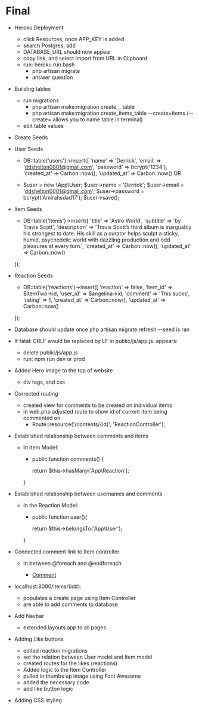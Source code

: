 # Final

- Heroku Deployment
  + click Resources, once APP_KEY is added
  + search Postgres, add
  + DATABASE_URL should now appear
  + copy link, and select Import from URL in Clipboard
  + run: heroku run bash
    - php artisan migrate
    - answer question

- Building tables
  + run migrations
    - php artisan make:migration create_<name>_ table
    - php artisan make:migration create_items_table --create=items (--create= allows you to name table in terminal)
  + edit table values

- Create Seeds

- User Seeds
  + DB::table('users')->insert([
    'name' => 'Derrick',
    'email' => 'ddshelton0001@gmail.com',
    'password' => bcrypt('1234'),
    'created_at' => Carbon::now(),
    'updated_at' => Carbon::now()      OR

  + $user = new \App\User;
    $user->name = 'Derrick';
    $user->email = 'ddshelton0001@gmail.com';
    $user->password = bcrypt('Amirahsdad17');
    $user->save();

- Item Seeds
  + DB::table('items')->insert([
    'title' => 'Astro World',
    'subtitle' => 'by Travis Scott',
    'description' => 'Travis Scott’s third album is inarguably his strongest to date. His skill as a curator helps sculpt a sticky, humid, psychedelic world with dazzling production and odd pleasures at every turn.',
    'created_at' => Carbon::now(),
    'updated_at' => Carbon::now()

  ]);

- Reaction Seeds
  + DB::table('reactions')->insert([
    'reaction' => false,
    'item_id' => $itemTwo->id,
    'user_id' => $angelina->id,
    'comment' => 'This sucks',
    'rating' => 1,
    'created_at' => Carbon::now(),
    'updated_at' => Carbon::now()

  ]);

- Database should update once php artisan migrate:refresh --seed is ran
- If fatal: CRLF would be replaced by LF in public/js/app.js. appears:
  + delete public/js/app.js
  + run: npm run dev or prod

- Added Hero Image to the top of website
  + div tags, and css

- Corrected routing
  - created view for comments to be created on individual items
  - in web.php adjusted route to show id of current item being commented on
    + Route::resource('/contents/{id}', 'ReactionController');

- Established relationship between comments and items
  + In Item Model:
    - public function comments() {

      return $this->hasMany('App\Reaction');

    }

- Established relationship between usernames and comments
  + In the Reaction Model:
    - public function user(){

      return $this->belongsTo('App\User');

    }

- Connected comment link to Item controller
  + In between @foreach and @endforeach
    - <p class="text-center"><a href="/items/{{ $item->id }}"> Comment </a></p>

- localhost:8000/items/(id#):
  + populates a create page using Item Controller
  + are able to add comments to database

- Add Navbar
  + extended layouts.app to all pages

- Adding Like buttons
  + edited reaction migrations
  + set the relation between User model and Item model
  + created routes for the likes (reactions)
  + Added logic to the Item Controller
  + pulled in thumbs up image using Font Awesome
  + added the necessary code
  + add like button logic

- Adding CSS styling
